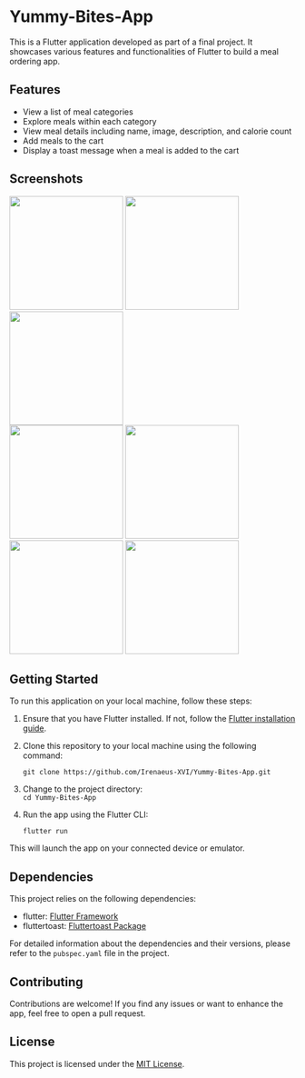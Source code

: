 # Yummy-Bites-App

This is a Flutter application developed as part of a final project. It showcases various features and functionalities of Flutter to build a meal ordering app.

## Features

- View a list of meal categories
- Explore meals within each category
- View meal details including name, image, description, and calorie count
- Add meals to the cart
- Display a toast message when a meal is added to the cart

## Screenshots

<div>
  <img src="https://github.com/Irenaeus-XVI/Yummy-Bites-App/assets/87098443/74b5cc3b-30ed-4d8d-be31-8ba1ad99689c" width="200">
  <img src="https://github.com/Irenaeus-XVI/Yummy-Bites-App/assets/87098443/2f7c50f2-c50b-45ea-b2d9-ff0099900740" width="200">
  <img src="https://github.com/Irenaeus-XVI/Yummy-Bites-App/assets/87098443/388783d5-d699-47e4-aacb-e7b317dde6e3" width="200">
</div>

<div>
  <img src="https://github.com/Irenaeus-XVI/Yummy-Bites-App/assets/87098443/11e57f02-4777-4064-9388-b3f46bd801b7" width="200">
  <img src="https://github.com/Irenaeus-XVI/Yummy-Bites-App/assets/87098443/6b55bc03-2e8f-470e-9139-dfa3b6a628e2" width="200">
  <img src="https://github.com/Irenaeus-XVI/Yummy-Bites-App/assets/87098443/4d03a00d-341a-4da8-af55-9f48dd201677" width="200">
  <img src="https://github.com/Irenaeus-XVI/Yummy-Bites-App/assets/87098443/d9ff7e82-b41b-497a-b1b0-4dabe566f799" width="200">
</div>

## Getting Started

To run this application on your local machine, follow these steps:

1. Ensure that you have Flutter installed. If not, follow the [Flutter installation guide](https://flutter.dev/docs/get-started/install).

2. Clone this repository to your local machine using the following command:

   ` git clone https://github.com/Irenaeus-XVI/Yummy-Bites-App.git `
   
3. Change to the project directory:   
    ` cd Yummy-Bites-App `
    

4. Run the app using the Flutter CLI:

   ` flutter run `

This will launch the app on your connected device or emulator.

## Dependencies

This project relies on the following dependencies:

- flutter: [Flutter Framework](https://flutter.dev/)
- fluttertoast: [Fluttertoast Package](https://pub.dev/packages/fluttertoast)

For detailed information about the dependencies and their versions, please refer to the `pubspec.yaml` file in the project.

## Contributing

Contributions are welcome! If you find any issues or want to enhance the app, feel free to open a pull request.

## License

This project is licensed under the [MIT License](LICENSE).
